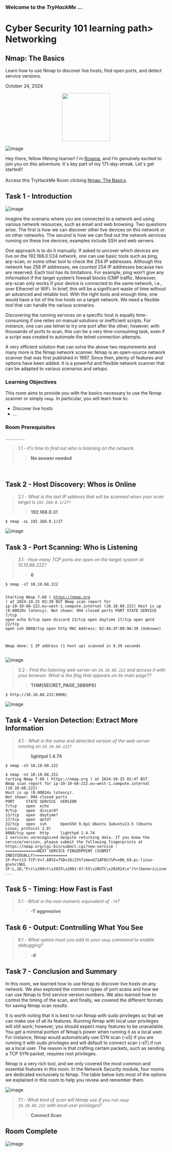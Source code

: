 <h3> Welcome to the <em>TryHackMe ...</em></h3>
<h1>Cyber Security 101 learning path> Networking</h1>
<h2>Nmap: The Basics</h2>
<p>Learn how to use Nmap to discover live hosts, find open ports, and detect service versions.</p>
<p>October 24, 2024<br></p>

<div style="display: flex; justify-content: center; align-items: center;">
    <img src="https://github.com/user-attachments/assets/3636ef71-ad6c-4fb8-9fde-22788e4823e4" width="150px" height="150px"/>
</div>

![image](https://github.com/user-attachments/assets/d33f62fe-1ee0-42d8-94be-59441a3936b6)


<p>Hey there, fellow lifelong learner! I´m <a href="https://www.linkedin.com/in/rosanafssantos/">Rosana</a>, and I’m genuinely excited to join you on this adventure. It´s key part of my 171-day-streak. Let´s get started!!<br><br>
Access this TryHackMe Room clicking <a href="https://tryhackme.com/r/room/nmap">Nmap: The Basics</a>.</p>

<h2>Task 1 - Introduction</h2>

![image](https://github.com/user-attachments/assets/d451c061-02b2-4dd9-a206-72b11a68f472)

<p>Imagine the scenario where you are connected to a network and using various network resources, such as email and web browsing. Two questions arise. The first is how we can discover other live devices on this network or on other networks. The second is how we can find out the network services running on these live devices; examples include SSH and web servers.<br>

One approach is to do it manually. If asked to uncover which devices are live on the 192.168.0.1/24 network, one can use basic tools such as ping, arp-scan, or some other tool to check the 254 IP addresses. Although this network has 256 IP addresses, we counted 254 IP addresses because two are reserved. Each tool has its limitations. For example, ping won’t give any information if the target system’s firewall blocks ICMP traffic. Moreover, arp-scan only works if your device is connected to the same network, i.e., over Ethernet or WiFi. In brief, this will be a significant waste of time without an advanced and reliable tool. With the right tools and enough time, one would have a list of the live hosts on a target network. We need a flexible tool that can handle the various scenarios.<br>

Discovering the running services on a specific host is equally time-consuming if one relies on manual solutions or inefficient scripts. For instance, one can use telnet to try one port after the other; however, with thousands of ports to scan, this can be a very time-consuming task, even if a script was created to automate the telnet connection attempts.<br>

A very efficient solution that can solve the above two requirements and many more is the Nmap network scanner. Nmap is an open-source network scanner that was first published in 1997. Since then, plenty of features and options have been added. It is a powerful and flexible network scanner that can be adapted to various scenarios and setups.</p>

<h3>Learning Objectives</h3>
<p>This room aims to provide you with the basics necessary to use the Nmap scanner or simply <code>nmap</code>. In particular, you will learn how to:</p>

<ul style="list-style-type:square">
    <li>Discover live hosts</li>
    <li>...</li>
</ul></p>

<h3>Room Prerequisites</h3>	    

<p>...............</p>

> 1.1 - <em>It’s time to find out who is listening on the network.</em><br>
>> <strong>No answer needed</strong><br>
<p><br></p>


<h2>Task 2 - Host Discovery: Whos is Online</h2>

> 2.1 - <em>What is the last IP address that will be scanned when your scan target is <code>192.168.0.1/27?</code></em><br>
>> <strong>192.168.0.31</strong><br>
<p></p>
<pre><code>$ nmap -sL 192.168.0.1/27
</code></pre>

![image](https://github.com/user-attachments/assets/6684d452-e004-40af-b69d-b577227bbae4)


<h2>Task 3 - Port Scanning: Who is Listening</h2>

> 3.1 - <em>How many TCP ports are open on the target system at 10.10.68.222?</code></em><br>
>> <strong>6</strong><br>
<p></p>
<pre><code>$ nmap -sT 10.10.68.222

Starting Nmap 7.60 ( https://nmap.org ) at 2024-10-25 02:38 BST
Nmap scan report for ip-10-10-68-222.eu-west-1.compute.internal (10.10.68.222)
Host is up (0.00020s latency).
Not shown: 994 closed ports
PORT     STATE SERVICE
7/tcp    open  echo
9/tcp    open  discard
13/tcp   open  daytime
17/tcp   open  qotd
22/tcp   open  ssh
8008/tcp open  http
MAC Address: 02:4A:2F:D0:9A:39 (Unknown)

Nmap done: 1 IP address (1 host up) scanned in 0.39 seconds
</code></pre>

![image](https://github.com/user-attachments/assets/d9ca97f7-e1b4-4e7b-a64d-1b8d5b5e9c53)

> 3.2 - <em>Find the listening web server on <code>10.10.68.222</code> and access it with your browser. What is the flag that appears on its main page??</code></em><br>
>> <strong>THM{SECRET_PAGE_38B9P6}</strong><br>
<p></p>

<pre><code>$ http://10.10.68.222:8008/
</code></pre>

![image](https://github.com/user-attachments/assets/4cc394eb-b931-4828-ab8d-4da9e1b298b6)


<h2>Task 4 - Version Detection: Extract More Information</h2>

> 4.1 - <em>What is the name and detected version of the web server running on <code>10.10.68.222?</code></em><br>
>> <strong>lighttpd 1.4.74</strong><br>
<p></p>
<pre><code>$ nmap -sV 10.10.68.222
</code></pre>

<pre><code>$ nmap -sV 10.10.68.222
tarting Nmap 7.60 ( https://nmap.org ) at 2024-10-25 02:47 BST
Nmap scan report for ip-10-10-68-222.eu-west-1.compute.internal (10.10.68.222)
Host is up (0.00014s latency).
Not shown: 994 closed ports
PORT     STATE SERVICE  VERSION
7/tcp    open  echo
9/tcp    open  discard?
13/tcp   open  daytime?
17/tcp   open  qotd?
22/tcp   open  ssh      OpenSSH 9.6p1 Ubuntu 3ubuntu13.5 (Ubuntu Linux; protocol 2.0)
8008/tcp open  http     lighttpd 1.4.74
2 services unrecognized despite returning data. If you know the service/version, please submit the following fingerprints at https://nmap.org/cgi-bin/submit.cgi?new-service :
==============NEXT SERVICE FINGERPRINT (SUBMIT INDIVIDUALLY)==============
SF-Port13-TCP:V=7.60%I=7%D=10/25%Time=671AF8CC%P=x86_64-pc-linux-gnu%r(NUL
SF:L,1D,"Fri\x20Oct\x2025\x2001:47:55\x20UTC\x202024\n")%r(GenericLines,1D
...
</code></pre>

<h2>Task 5 - Timing: How Fast is Fast</h2>

> 5.1 - <em>What is the non-numeric equivalent of <code>-T4</code>?</em><br>
>> <strong>-T aggressive</strong><br>
<p></p>

<h2>Task 6 - Output: Controlling What You See</h2>

> 6.1 - <em>What option must you add to your <code>nmap</code> command to enable debugging?</em><br>
>> <strong>-d</strong><br>
<p></p>

<h2>Task 7 - Conclusion and Summary</h2>
<p>In this room, we learned how to use Nmap to discover live hosts on any network. We also explored the common types of port scans and how we can use Nmap to find service version numbers. We also learned how to control the timing of the scan, and finally, we covered the different formats for saving Nmap scan results.<br>

It is worth noting that it is best to run Nmap with sudo privileges so that we can make use of all its features. Running Nmap with local user privileges will still work; however, you should expect many features to be unavailable. You get a minimal portion of Nmap’s power when running it as a local user. For instance, Nmap would automatically use SYN scan (-sS) if you are running it with sudo privileges and will default to connect scan (-sT) if run as a local user. The reason is that crafting certain packets, such as sending a TCP SYN packet, requires root privileges.<br>

Nmap is a very rich tool, and we only covered the most common and essential features in this room. In the Network Security module, four rooms are dedicated exclusively to Nmap. The table below lists most of the options we explained in this room to help you review and remember them.</p>

![image](https://github.com/user-attachments/assets/80d56836-f683-407c-9f33-e10c0222bffe)

> 7.1 - <em>What kind of scan will Nmap use if you run <code>nmap 10.10.68.222</code> with local user privileges?</em><br>
>> <strong>Connect Scan</strong><br>
<p></p>

<h2>Room Complete</h2>

![image](https://github.com/user-attachments/assets/ac710378-b1fa-4c4e-b33f-1473d46532e1)


